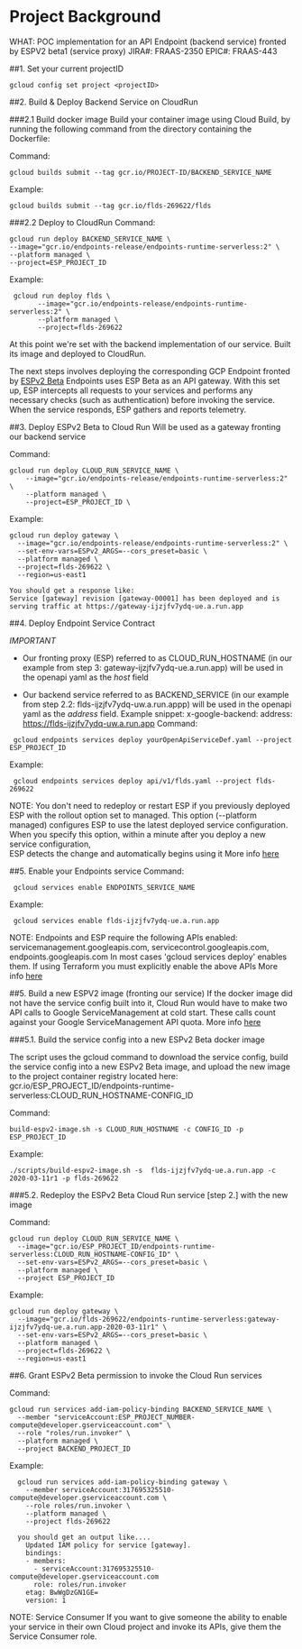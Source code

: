 # Project Background
WHAT: POC implementation for an API Endpoint (backend service) fronted by ESPV2 beta1 (service proxy)
JIRA#: FRAAS-2350
EPIC#: FRAAS-443

##1. Set your current projectID 
````
gcloud config set project <projectID>
````    
    
##2. Build & Deploy Backend Service on CloudRun

###2.1 Build docker image
Build your container image using Cloud Build, 
by running the following command from the directory containing the Dockerfile:

Command: 
````
gcloud builds submit --tag gcr.io/PROJECT-ID/BACKEND_SERVICE_NAME
````

Example:
````
gcloud builds submit --tag gcr.io/flds-269622/flds
````
###2.2 Deploy to CloudRun
Command: 
````
gcloud run deploy BACKEND_SERVICE_NAME \
--image="gcr.io/endpoints-release/endpoints-runtime-serverless:2" \
--platform managed \
--project=ESP_PROJECT_ID
````
Example:
````
 gcloud run deploy flds \
       --image="gcr.io/endpoints-release/endpoints-runtime-serverless:2" \
       --platform managed \
       --project=flds-269622
````

At this point we're set with the backend implementation of our service.
Built its image and deployed to CloudRun. 

The next steps involves deploying the corresponding GCP Endpoint fronted by [ESPv2 Beta](https://cloud.google.com/endpoints/docs/openapi/glossary#extensible_service_proxy_v2)
Endpoints uses ESP Beta as an API gateway.
With this set up, ESP intercepts all requests to your services and performs any necessary checks (such as authentication) before invoking the service. 
When the service responds, ESP gathers and reports telemetry.

##3. Deploy ESPv2 Beta to Cloud Run
Will be used as a gateway fronting our backend service 

Command:
```
gcloud run deploy CLOUD_RUN_SERVICE_NAME \
    --image="gcr.io/endpoints-release/endpoints-runtime-serverless:2" \
    --platform managed \
    --project=ESP_PROJECT_ID \  
```
Example:
```
gcloud run deploy gateway \
  --image="gcr.io/endpoints-release/endpoints-runtime-serverless:2" \
  --set-env-vars=ESPv2_ARGS=--cors_preset=basic \
  --platform managed \
  --project=flds-269622 \
  --region=us-east1

You should get a response like:
Service [gateway] revision [gateway-00001] has been deployed and is serving traffic at https://gateway-ijzjfv7ydq-ue.a.run.app
```

##4. Deploy Endpoint Service Contract  

*IMPORTANT*

* Our fronting proxy (ESP) referred to as CLOUD_RUN_HOSTNAME (in our example from step 3: gateway-ijzjfv7ydq-ue.a.run.app)
will be used in the openapi yaml as the *host* field 

* Our backend service referred to as BACKEND_SERVICE (in our example from step 2.2: flds-ijzjfv7ydq-uw.a.run.appp)
  will be used in the openapi yaml as the *address* field. Example snippet:
  x-google-backend:
    address: https://flds-ijzjfv7ydq-uw.a.run.app
Command:
````
 gcloud endpoints services deploy yourOpenApiServiceDef.yaml --project ESP_PROJECT_ID
````     
Example:
````
 gcloud endpoints services deploy api/v1/flds.yaml --project flds-269622
````  
  NOTE:
  You don't need to redeploy or restart ESP if you previously deployed ESP with the rollout option set to managed. 
  This option (--platform managed) configures ESP to use the latest deployed service configuration. 
  When you specify this option, within a minute after you deploy a new service configuration,    
  ESP detects the change and automatically begins using it
  More info [here](https://cloud.google.com/endpoints/docs/openapi/deploy-endpoints-config#redeploying)   

##5. Enable your Endpoints service 
Command:
 ````
  gcloud services enable ENDPOINTS_SERVICE_NAME
 ````     
 Example:
 ````
  gcloud services enable flds-ijzjfv7ydq-ue.a.run.app
 ````       
 NOTE:
 Endpoints and ESP require the following APIs enabled: servicemanagement.googleapis.com,
 servicecontrol.googleapis.com, endpoints.googleapis.com
 In most cases 'gcloud services deploy' enables them. 
 If using Terraform you must explicitly enable the above APIs
 More info [here](https://cloud.google.com/endpoints/docs/openapi/get-started-cloud-run#checking_required_services)
 
  
##5. Build a new ESPV2 image (fronting our service) 
If the docker image did not have the service config built into it, Cloud Run would have to 
make two API calls to Google ServiceManagement at cold start. 
These calls count against your Google ServiceManagement API quota.
More info [here](https://cloud.google.com/endpoints/docs/openapi/get-started-cloud-run#configure_esp)

###5.1. Build the service config into a new ESPv2 Beta docker image

The script uses the gcloud command to download the service config, 
build the service config into a new ESPv2 Beta image, and upload the new image 
to the project container registry located here: 
gcr.io/ESP_PROJECT_ID/endpoints-runtime-serverless:CLOUD_RUN_HOSTNAME-CONFIG_ID

Command: 
````
build-espv2-image.sh -s CLOUD_RUN_HOSTNAME -c CONFIG_ID -p ESP_PROJECT_ID
````
Example:
````
./scripts/build-espv2-image.sh -s  flds-ijzjfv7ydq-ue.a.run.app -c 2020-03-11r1 -p flds-269622
````       
###5.2. Redeploy the ESPv2 Beta Cloud Run service [step 2.] with the new image

Command:
````
gcloud run deploy CLOUD_RUN_SERVICE_NAME \
  --image="gcr.io/ESP_PROJECT_ID/endpoints-runtime-serverless:CLOUD_RUN_HOSTNAME-CONFIG_ID" \
  --set-env-vars=ESPv2_ARGS=--cors_preset=basic \
  --platform managed \
  --project ESP_PROJECT_ID
````
Example:

````
gcloud run deploy gateway \
  --image="gcr.io/flds-269622/endpoints-runtime-serverless:gateway-ijzjfv7ydq-ue.a.run.app-2020-03-11r1" \
  --set-env-vars=ESPv2_ARGS=--cors_preset=basic \
  --platform managed \
  --project=flds-269622 \
  --region=us-east1
````
##6. Grant ESPv2 Beta permission to invoke the Cloud Run services

Command: 
````
gcloud run services add-iam-policy-binding BACKEND_SERVICE_NAME \
  --member "serviceAccount:ESP_PROJECT_NUMBER-compute@developer.gserviceaccount.com" \
  --role "roles/run.invoker" \
  --platform managed \
  --project BACKEND_PROJECT_ID
````
Example:
````
  gcloud run services add-iam-policy-binding gateway \
    --member serviceAccount:317695325510-compute@developer.gserviceaccount.com \
    --role roles/run.invoker \
    --platform managed \
    --project flds-269622
    
  you should get an output like....
    Updated IAM policy for service [gateway].
    bindings:
    - members:
      - serviceAccount:317695325510-compute@developer.gserviceaccount.com
      role: roles/run.invoker
    etag: BwWgDzGN1GE=
    version: 1
````
NOTE: Service Consumer
If you want to give someone the ability to enable your service in their own Cloud project and invoke its APIs, 
give them the Service Consumer role. 


